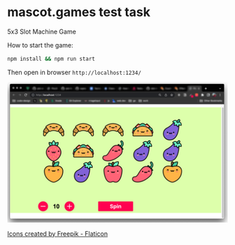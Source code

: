 # mascot.games test task

5x3 Slot Machine Game

How to start the game:

```zsh
npm install && npm run start
```

Then open in browser `http://localhost:1234/`

<img src="./slots-screenshot.png" title="screenshot" width="800" alt='screenshot'/>

<a href="https://www.flaticon.com/packs/cute-food-3" title="pea icons">Icons created by Freepik - Flaticon</a>
